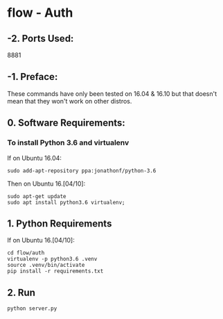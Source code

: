 flow - Auth
===========

## -2. Ports Used:

8881

## -1. Preface:

These commands have only been tested on 16.04 & 16.10 but that doesn't mean that they won't work on other distros.

## 0. Software Requirements:

### To install Python 3.6 and virtualenv

If on Ubuntu 16.04:

```
sudo add-apt-repository ppa:jonathonf/python-3.6
```

Then on Ubuntu 16.[04/10]:

```
sudo apt-get update
sudo apt install python3.6 virtualenv;
```

## 1. Python Requirements

If on Ubuntu 16.[04/10]:

```
cd flow/auth
virtualenv -p python3.6 .venv
source .venv/bin/activate
pip install -r requirements.txt
```

## 2. Run

```
python server.py
```
